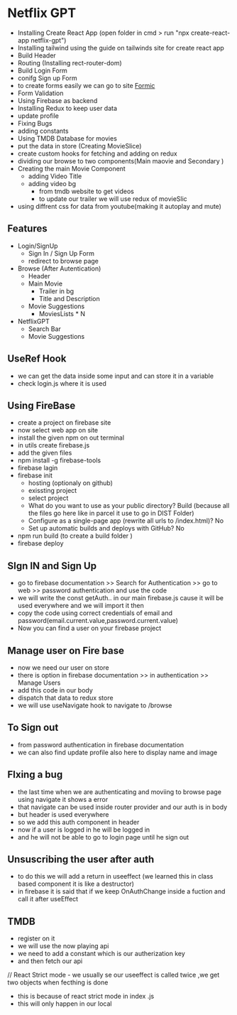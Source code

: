 # Netflix GPT 

- Installing Create React App (open folder in cmd > run "npx create-react-app netflix-gpt")
- Installing tailwind using the guide on tailwinds site for create react app
- Build Header
- Routing (Installing rect-router-dom)
- Build Login Form
- conifg Sign up Form 
- to create forms easily we can go to site 
    [Formic](https://formik.org/)
- Form Validation
- Using Firebase as backend
- Installing Redux to keep user data
- update profile
- Fixing Bugs 
- adding constants 
- Using TMDB Database for movies
- put the data in store (Creating MovieSlice)
- create custom hooks for fetching and adding on redux
- dividing our browse to two components(Main maovie and Secondary )
- Creating the main Movie Component
    - adding Video Title 
    - adding video bg
        - from tmdb website to get videos
        - to update our trailer we will use redux of movieSlic
- using diffrent css for data from youtube(making it autoplay and mute)


## Features
- Login/SignUp
    - Sign In / Sign Up Form
    - redirect to browse page
- Browse (After Autentication)
    - Header 
    - Main Movie 
        - Trailer in bg
        - Title and Description
    - Movie Suggestions 
        - MoviesLists * N
- NetflixGPT
    - Search Bar
    - Movie Suggestions


## UseRef Hook
- we can get the data inside some input and can store it in a variable 
- check login.js where it is used

## Using FireBase 
- create a project on firebase site 
- now select web app on site
- install the given npm on out terminal
- in utils create firebase.js 
- add the given files
- npm install -g firebase-tools
- firebase lagin 
- firebase init
    - hosting (optionaly on github)
    - exissting project
    - select project
    - What do you want to use as your public directory? Build (because all the files go here like in parcel it use to go in DIST Folder)
    - Configure as a single-page app (rewrite all urls to /index.html)? No
    - Set up automatic builds and deploys with GitHub? No
- npm run build (to create a build folder )
- firebase deploy

## SIgn IN and Sign Up
- go to firebase documentation >> Search for Authentication >> go to web >> password authentication and use the code
- we will write the const getAuth.. in our main firebase.js cause it will be used everywhere and we will import it then 
- copy the code using correct credentials of email and password(email.current.value,password.current.value)
- Now you can find a user on your firebase project 

## Manage user on Fire base
- now we need our user on store 
- there is option in firebase documentation >> in authentication >> Manage Users
- add this code in our body
- dispatch that data to redux store 
- we will use useNavigate hook to navigate to /browse

## To Sign out
- from password authentication in firebase documentation
- we can also find update profile also here to display name and image 

## FIxing a bug 
- the last time when we are authenticating and moviing to browse page using navigate it shows a error 
- that navigate can be used inside router provider and our auth is in body
- but header is used everywhere
- so we add this auth component in header 
- now if a user is logged in he will be logged in 
- and he will not be able to go to login page until he sign out


## Unsuscribing the user after auth
- to do this we will add a return in useeffect (we learned this in class based component it is like a destructor)
- in firebase it is said that if we keep OnAuthChange inside a fuction and call it after useEffect

## TMDB
- register on it
- we will use the now playing api
- we need to add a constant which is our autherization key
- and then fetch our api

// React Strict mode - we usually se our useeffect is called twice ,we get two objects when fecthing is done 
- this is because of react strict mode in index .js 
- this will only happen in our local

